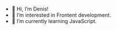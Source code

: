 - 👋 Hi, I’m Denis!
- 👀 I’m interested in Frontent development.
- 🌱 I’m currently learning JavaScript.
